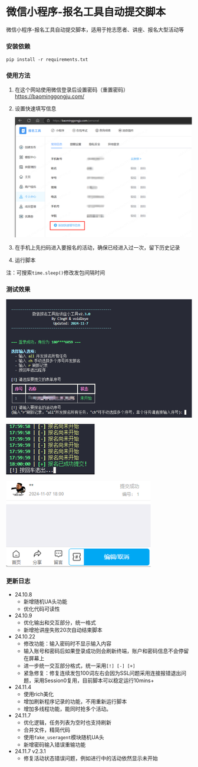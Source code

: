 # 微信小程序-报名工具自动提交脚本
微信小程序-报名工具自动提交脚本，适用于抢志愿者、讲座、报名大型活动等

### 安装依赖

```
pip install -r requirements.txt
```

### 使用方法

1. 在这个网站使用微信登录后设置密码（重置密码） https://baominggongju.com/

2. 设置快速填写信息

   ![image](/img/image1.png)

3. 在手机上先扫码进入要报名的活动，确保已经进入过一次，留下历史记录

5. 运行脚本

注：可搜索`time.sleep()`修改发包间隔时间

### 测试效果

![](img/image2.png)

![image3](img/image3.png)

![image4](img/image4.png)

### 更新日志

- 24.10.8
  - 新增随机UA头功能
  - 优化代码可读性
- 24.10.9
  - 优化输出和交互部分，统一格式
  - 新增抢讲座失败20次自动结束脚本
- 24.10.22
  - 修改功能：输入密码时不显示输入内容
  - 输入账号和密码后如果登录成功则会刷新终端，账户和密码信息不会停留在屏幕上
  - 进一步统一交互部分格式，统一采用`[!] [-] [+]`
  - 紧急修复：修复连续发包100词左右会因为SSL问题采用连接报错退出问题，采用Session0复用，目前脚本可以稳定运行10mins+
- 24.11.4
  * 使用rich美化
  * 增加刷新程序记录的功能，不用重新运行脚本
  * 增加多线程功能，能同时抢多个活动。
- 24.11.7
  - 优化逻辑，任务列表为空时也支持刷新
  - 合并文件，精简代码
  - 使用`fake_useragent`模块随机UA头
  - 新增密码输入错误重输功能
- 24.11.7 v2.3.1
  - 修复活动状态错误问题，例如进行中的活动依然显示未开始

